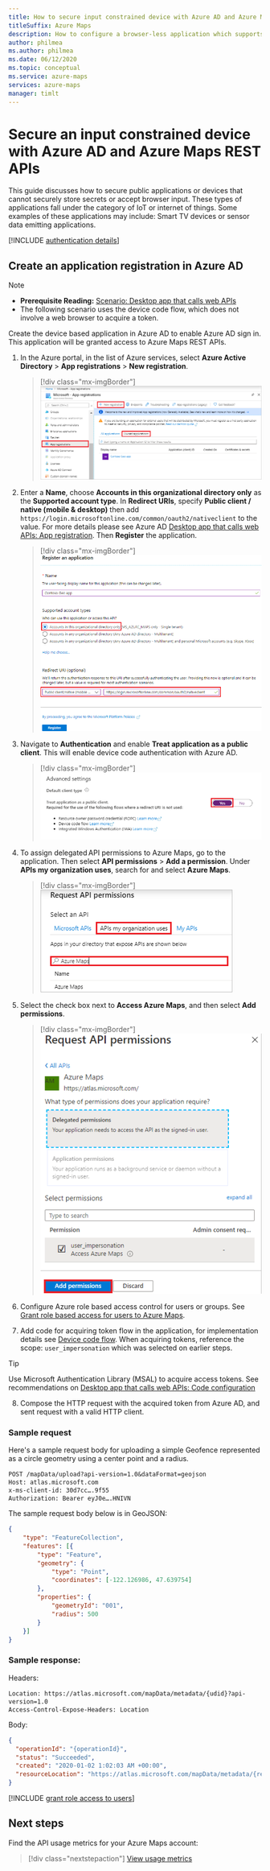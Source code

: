 ```yaml
---
title: How to secure input constrained device with Azure AD and Azure Maps REST APIs
titleSuffix: Azure Maps
description: How to configure a browser-less application which supports sign-in to Azure AD and calls Azure Maps REST APIs.
author: philmea
ms.author: philmea
ms.date: 06/12/2020
ms.topic: conceptual
ms.service: azure-maps
services: azure-maps
manager: timlt
---
```


# Secure an input constrained device with Azure AD and Azure Maps REST APIs

This guide discusses how to secure public applications or devices that cannot securely store secrets or accept browser input. These types of applications fall under the category of IoT or internet of things. Some examples of these applications may include: Smart TV devices or sensor data emitting applications. 

[!INCLUDE [authentication details](./includes/view-authentication-details.md)]

## Create an application registration in Azure AD

> [!NOTE]
> * **Prerequisite Reading:** [Scenario: Desktop app that calls web APIs](https://docs.microsoft.com/azure/active-directory/develop/scenario-desktop-overview)
> * The following scenario uses the device code flow, which does not involve a web browser to acquire a token.

Create the device based application in Azure AD to enable Azure AD sign in. This application will be granted access to Azure Maps REST APIs.

1. In the Azure portal, in the list of Azure services, select **Azure Active Directory** > **App registrations** > **New registration**.  

    > [!div class="mx-imgBorder"]
    > ![App registration](./media/how-to-manage-authentication/app-registration.png)

2. Enter a **Name**, choose **Accounts in this organizational directory only** as the **Supported account type**. In **Redirect URIs**, specify **Public client / native (mobile & desktop)** then add `https://login.microsoftonline.com/common/oauth2/nativeclient` to the value. For more details please see Azure AD [Desktop app that calls web APIs: App registration](https://docs.microsoft.com/azure/active-directory/develop/scenario-desktop-app-registration). Then **Register** the application.

    > [!div class="mx-imgBorder"]
    > ![Add app registration details for name and redirect uri](./media/azure-maps-authentication/devicecode-app-registration.png)

3. Navigate to **Authentication** and enable **Treat application as a public client**. This will enable device code authentication with Azure AD.
    
    > [!div class="mx-imgBorder"]
    > ![Enable app registration as public client](./media/azure-maps-authentication/devicecode-public-client.png)

4.  To assign delegated API permissions to Azure Maps, go to the application. Then select **API permissions** > **Add a permission**. Under **APIs my organization uses**, search for and select **Azure Maps**.

    > [!div class="mx-imgBorder"]
    > ![Add app API permissions](./media/how-to-manage-authentication/app-permissions.png)

5. Select the check box next to **Access Azure Maps**, and then select **Add permissions**.

    > [!div class="mx-imgBorder"]
    > ![Select app API permissions](./media/how-to-manage-authentication/select-app-permissions.png)

6. Configure Azure role based access control for users or groups. See [Grant role based access for users to Azure Maps](#grant-role-based-access-for-users-to-azure-maps).

7. Add code for acquiring token flow in the application, for implementation details see [Device code flow](https://docs.microsoft.com/azure/active-directory/develop/scenario-desktop-acquire-token#device-code-flow). When acquiring tokens, reference the scope: `user_impersonation` which was selected on earlier steps.

> [!Tip]
> Use Microsoft Authentication Library (MSAL) to acquire access tokens. 
> See recommendations on [Desktop app that calls web APIs: Code configuration](https://docs.microsoft.com/azure/active-directory/develop/scenario-desktop-app-configuration)

8. Compose the HTTP request with the acquired token from Azure AD, and sent request with a valid HTTP client.

### Sample request
Here's a sample request body for uploading a simple Geofence represented as a circle geometry using a center point and a radius.

```http
POST /mapData/upload?api-version=1.0&dataFormat=geojson
Host: atlas.microsoft.com
x-ms-client-id: 30d7cc….9f55
Authorization: Bearer eyJ0e….HNIVN
```

 The sample request body below is in GeoJSON:
```json
{
    "type": "FeatureCollection",
    "features": [{
        "type": "Feature",
        "geometry": {
            "type": "Point",
            "coordinates": [-122.126986, 47.639754]
        },
        "properties": {
            "geometryId": "001",
            "radius": 500
        }
    }]
}
```

### Sample response:

Headers:
```http
Location: https://atlas.microsoft.com/mapData/metadata/{udid}?api-version=1.0
Access-Control-Expose-Headers: Location
```

Body:
```json
{
  "operationId": "{operationId}",
  "status": "Succeeded",
  "created": "2020-01-02 1:02:03 AM +00:00",
  "resourceLocation": "https://atlas.microsoft.com/mapData/metadata/{resourceId}?api-version=1.0"
}
```

[!INCLUDE [grant role access to users](./includes/grant-rbac-users.md)]

## Next steps

Find the API usage metrics for your Azure Maps account:
> [!div class="nextstepaction"]
> [View usage metrics](how-to-view-api-usage.md)

